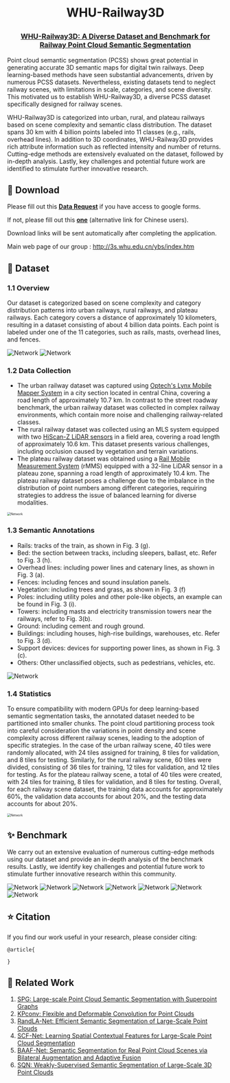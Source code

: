 <h1 align="center"> <p> WHU-Railway3D </p></h1>
<h3 align="center">
<a href="" target="_blank">WHU-Railway3D: A Diverse Dataset and Benchmark for Railway Point Cloud Semantic Segmentation</a>
</h3>

Point cloud semantic segmentation (PCSS) shows great potential in generating accurate 3D semantic maps for digital twin railways. Deep learning-based methods have seen substantial advancements, driven by numerous PCSS datasets. Nevertheless, existing datasets tend to neglect railway scenes, with limitations in scale, categories, and scene diversity. This motivated us to establish WHU-Railway3D, a diverse PCSS dataset specifically designed for railway scenes. 

WHU-Railway3D is categorized into urban, rural, and plateau railways based on scene complexity and semantic class distribution. The dataset spans 30 km with 4 billion points labeled into 11 classes (e.g., rails, overhead lines). In addition to 3D coordinates, WHU-Railway3D provides rich attribute information such as reflected intensity and number of returns. Cutting-edge methods are extensively evaluated on the dataset, followed by in-depth analysis. Lastly, key challenges and potential future work are identified to stimulate further innovative research.

## 📌 Download

Please fill out this [**Data Request**](https://forms.gle/HswKqzUWRuG4UQMZ6) if you have access to google forms. 

If not, please fill out this [**one**](https://wj.qq.com/s2/13387420/ac80) (alternative link for Chinese users). 

Download links will be sent automatically after completing the application.

Main web page of our group : http://3s.whu.edu.cn/ybs/index.htm

## 📌 Dataset

### 1.1 Overview

Our dataset is categorized based on scene complexity and category distribution patterns into urban railways, rural railways, and plateau railways. Each category covers a distance of approximately 10 kilometers, resulting in a dataset consisting of about 4 billion data points. Each point is labeled under one of the 11 categories, such as rails, masts, overhead lines, and fences.

<img src="images/Fig1-Overview.png" alt="Network" style="zoom:100%;" />



<img src="images/Table1-Comparison.png" alt="Network" style="zoom:100%;" />

### 1.2 Data Collection

- The urban railway dataset was captured using [Optech's Lynx Mobile Mapper System](https://www.geo3d.hr/3d-laser-scanners/teledyne-optech/optech-lynx-sg-mobile-mapper) in a city section located in central China, covering a road length of approximately 10.7 km. In contrast to the street roadway benchmark, the urban railway dataset was collected in complex railway environments, which contain more noise and challenging railway-related classes. 
- The rural railway dataset was collected using an MLS system equipped with two [HiScan-Z LiDAR sensors](https://www.zhdgps.com/detail/car_portable-HiScan-Z) in a field area, covering a road length of approximately 10.6 km. This dataset presents various challenges, including occlusion caused by vegetation and terrain variations.
- The plateau railway dataset was obtained using a [Rail Mobile Measurement System](http://www.hirail.cn/product_detail/id/7.html) (rMMS) equipped with a 32-line LiDAR sensor in a plateau zone, spanning a road length of approximately 10.4 km. The plateau railway dataset poses a challenge due to the imbalance in the distribution of point numbers among different categories, requiring strategies to address the issue of balanced learning for diverse modalities.

<img src="images/Table2-DataDescription.png" alt="Network" style="zoom:50%;" />

### 1.3 Semantic Annotations

- Rails: tracks of the train, as shown in Fig. 3 (g).
- Bed: the section between tracks, including sleepers, ballast, etc. Refer to Fig. 3 (h).
- Overhead lines: including power lines and catenary lines, as shown in Fig. 3 (a).
- Fences: including fences and sound insulation panels.
- Vegetation: including trees and grass, as shown in Fig. 3 (f)
- Poles: including utility poles and other pole-like objects, an example can be found in Fig. 3 (i).
- Towers: including masts and electricity transmission towers near the railways, refer to Fig. 3(b).
- Ground: including cement and rough ground.
- Buildings: including houses, high-rise buildings, warehouses, etc. Refer to Fig. 3 (d).
- Support devices: devices for supporting power lines, as shown in Fig. 3 (c).
- Others: Other unclassified objects, such as pedestrians, vehicles, etc.

<img src="images/Fig3-Categories.png" alt="Network" style="zoom:100%;" />



### 1.4 Statistics

To ensure compatibility with modern GPUs for deep learning-based semantic segmentation tasks, the annotated dataset needed to be partitioned into smaller chunks. The point cloud partitioning process took into careful consideration the variations in point density and scene complexity across different railway scenes, leading to the adoption of specific strategies. In the case of the urban railway scene, 40 tiles were randomly allocated, with 24 tiles assigned for training, 8 tiles for validation, and 8 tiles for testing. Similarly, for the rural railway scene, 60 tiles were divided, consisting of 36 tiles for training, 12 tiles for validation, and 12 tiles for testing. As for the plateau railway scene, a total of 40 tiles were created, with 24 tiles for training, 8 tiles for validation, and 8 tiles for testing. Overall, for each railway scene dataset, the training data accounts for approximately 60%, the validation data accounts for about 20%, and the testing data accounts for about 20%.

<img src="images/Fig4-Statistics.png" alt="Network" style="zoom:50%;" />

## ✨ Benchmark

We carry out an extensive evaluation of numerous cutting-edge methods using our dataset and provide an in-depth analysis of the benchmark results. Lastly, we identify key challenges and potential future work to stimulate further innovative research within this community.

<img src="images/Table3-Benchmarks.png" alt="Network" style="zoom:100%;" />

<img src="images/Fig5-Visualization.png" alt="Network" style="zoom:100%;" />

<img src="images/Table4-Benchmarks-2.png" alt="Network" style="zoom:100%;" />

<img src="images/Fig6-Visualization2.png" alt="Network" style="zoom:100%;" />

<img src="images/Table5-Intensity.png" alt="Network" style="zoom:100%;" />

<img src="images/Table6-Generalization.png" alt="Network" style="zoom:100%;" />

<img src="images/Table7-SQN.png" alt="Network" style="zoom:100%;" />

## ⭐ Citation

If you find our work useful in your research, please consider citing:

```
@article{

}
```



## 🤝 Related Work

1. [SPG: Large-scale Point Cloud Semantic Segmentation with Superpoint Graphs](https://github.com/loicland/superpoint_graph)
2. [KPconv: Flexible and Deformable Convolution for Point Clouds](https://github.com/HuguesTHOMAS/KPConv)
3. [RandLA-Net: Efficient Semantic Segmentation of Large-Scale Point Clouds](https://github.com/QingyongHu/RandLA-Net)
4. [SCF-Net: Learning Spatial Contextual Features for Large-Scale Point Cloud Segmentation](https://github.com/leofansq/SCF-Net)
5. [BAAF-Net: Semantic Segmentation for Real Point Cloud Scenes via Bilateral Augmentation and Adaptive Fusion](https://github.com/ShiQiu0419/BAAF-Net)
6. [SQN: Weakly-Supervised Semantic Segmentation of Large-Scale 3D Point Clouds](https://github.com/QingyongHu/SQN)